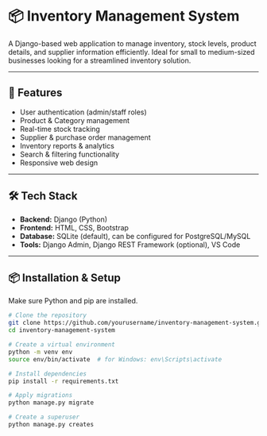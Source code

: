 # 📦 Inventory Management System

A Django-based web application to manage inventory, stock levels, product details, and supplier information efficiently. Ideal for small to medium-sized businesses looking for a streamlined inventory solution.

---

## 🚀 Features

- User authentication (admin/staff roles)
- Product & Category management
- Real-time stock tracking
- Supplier & purchase order management
- Inventory reports & analytics
- Search & filtering functionality
- Responsive web design

---

## 🛠️ Tech Stack

- **Backend:** Django (Python)
- **Frontend:** HTML, CSS, Bootstrap
- **Database:** SQLite (default), can be configured for PostgreSQL/MySQL
- **Tools:** Django Admin, Django REST Framework (optional), VS Code

---

## 📦 Installation & Setup

Make sure Python and pip are installed.

```bash
# Clone the repository
git clone https://github.com/yourusername/inventory-management-system.git
cd inventory-management-system

# Create a virtual environment
python -m venv env 
source env/bin/activate  # for Windows: env\Scripts\activate

# Install dependencies
pip install -r requirements.txt

# Apply migrations
python manage.py migrate

# Create a superuser
python manage.py creates
